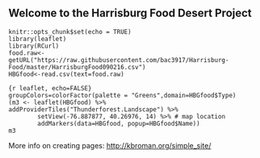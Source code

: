 ## Welcome to the Harrisburg Food Desert Project

```{r setup, out.width = '\\maxwidth', include=FALSE}
knitr::opts_chunk$set(echo = TRUE)
library(leaflet)
library(RCurl)
food.raw<-getURL("https://raw.githubusercontent.com/bac3917/Harrisburg-Food/master/HarrisburgFood090216.csv")
HBGfood<-read.csv(text=food.raw)

{r leaflet, echo=FALSE}
groupColors=colorFactor(palette = "Greens",domain=HBGfood$Type)
(m3 <- leaflet(HBGfood) %>% addProviderTiles("Thunderforest.Landscape") %>% 
        setView(-76.887877, 40.26976, 14) %>% # map location
        addMarkers(data=HBGfood, popup=HBGfood$Name))
m3
```

More info on creating pages:
http://kbroman.org/simple_site/
